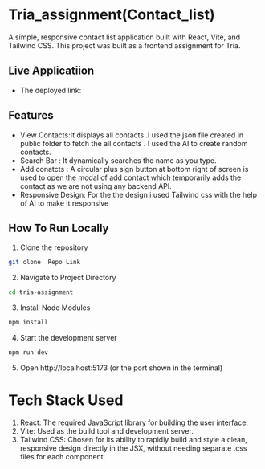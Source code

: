 # Tria_assignment(Contact_list)

A simple, responsive contact list application built with React, Vite, and Tailwind CSS. This project was built as a frontend assignment for Tria.

## Live Applicatiion

- The deployed link:

## Features
- View Contacts:It displays all contacts .I used the json file created in public folder to fetch the all contacts . I used the AI to create random contacts.
- Search Bar : It dynamically searches the name as you type.
- Add conatcts : A circular plus sign button at bottom right of screen is used to open the modal of add contact which temporarily adds the contact as we are not using any backend API.
- Responsive Design: For the the design i used Tailwind css with the help of AI to make it responsive

## How To Run Locally

1. Clone the repository
```sh
git clone  Repo Link 
```
2. Navigate to Project Directory
```sh
cd tria-assignment
```
3. Install Node Modules
```sh
npm install
```
4. Start the development server
```sh
npm run dev
```
5. Open http://localhost:5173 (or the port shown in the terminal)


# Tech Stack Used

1. React: The required JavaScript library for building the user interface.
2. Vite: Used as the build tool and development server. 
3. Tailwind CSS: Chosen for its ability to rapidly build and style a clean, responsive design directly in the JSX, without needing separate .css files for each component.
